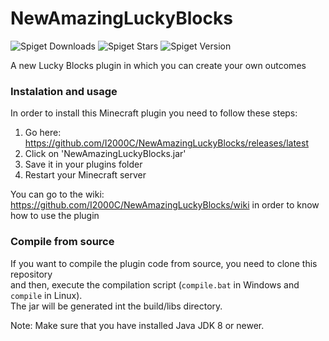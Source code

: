 # NewAmazingLuckyBlocks

![Spiget Downloads](https://img.shields.io/spiget/downloads/62644)
![Spiget Stars](https://img.shields.io/spiget/stars/62644)
![Spiget Version](https://img.shields.io/spiget/version/62644?label=latest%20version)

A new Lucky Blocks plugin in which you can create your own outcomes

### Instalation and usage
In order to install this Minecraft plugin you need to follow these steps:

1. Go here: https://github.com/I2000C/NewAmazingLuckyBlocks/releases/latest
2. Click on 'NewAmazingLuckyBlocks.jar'
3. Save it in your plugins folder
4. Restart your Minecraft server

You can go to the wiki: https://github.com/I2000C/NewAmazingLuckyBlocks/wiki in order to know how to use the plugin

### Compile from source
If you want to compile the plugin code from source, you need to clone this repository<br>
and then, execute the compilation script (`compile.bat` in Windows and `compile` in Linux).<br>
The jar will be generated int the build/libs directory.

Note: Make sure that you have installed Java JDK 8 or newer.
